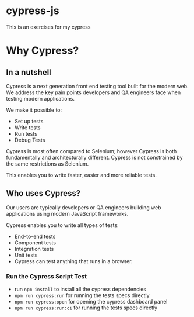 # cypress-js

This is an exercises for my cypress

# Why Cypress?

## In a nutshell

Cypress is a next generation front end testing tool built for the modern web. We address the key pain points developers and QA engineers face when testing modern applications.

We make it possible to:

- Set up tests
- Write tests
- Run tests
- Debug Tests

Cypress is most often compared to Selenium; however Cypress is both fundamentally and architecturally different. Cypress is not constrained by the same restrictions as Selenium.

This enables you to write faster, easier and more reliable tests.

## Who uses Cypress?

Our users are typically developers or QA engineers building web applications using modern JavaScript frameworks.

Cypress enables you to write all types of tests:

- End-to-end tests
- Component tests
- Integration tests
- Unit tests
- Cypress can test anything that runs in a browser.

### Run the Cypress Script Test

- run `npm install` to install all the cypress dependencies
- `npm run cypress:run` for running the tests specs directly
- `npm run cypress:open` for opening the cypress dashboard panel
- `npm run cypress:run:ci` for running the tests specs directly
